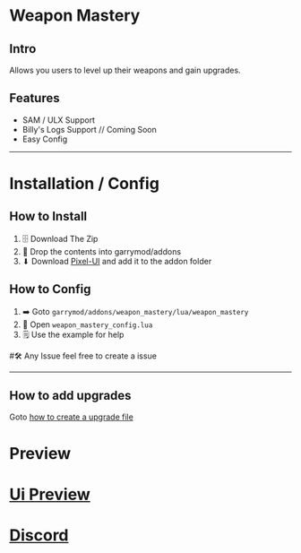 # Weapon Mastery

## Intro

Allows you users to level up their weapons and gain upgrades.

## Features

- SAM / ULX Support
- Billy's Logs Support // Coming Soon
- Easy Config

---

# Installation / Config

## How to Install

1. 🗄️ Download The Zip
2. 📁 Drop the contents into garrymod/addons
3. ⬇ Download [Pixel-UI](https://github.com/TomDotBat/pixel-ui) and add it to the addon folder

## How to Config

1. ➡️ Goto `garrymod/addons/weapon_mastery/lua/weapon_mastery`
2. 📂 Open `weapon_mastery_config.lua`
3. 🗒️ Use the example for help

#🛠️ Any Issue feel free to create a issue

---

## How to add upgrades

Goto [how to create a upgrade file](how-to-create-a-upgrade.md)

# Preview

# [Ui Preview](https://cdn.discordapp.com/attachments/1044013019170091190/1062783988395151411/image.png)

# [Discord](https://discord.gg/MABm3uVxeZ)
